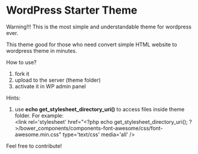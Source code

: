 # WordPress Starter Theme

Warning!!! This is the most simple and understandable theme for wordpress ever.

This theme good for those who need convert simple HTML website to wordpress theme in minutes.

How to use? 
1. fork it
2. upload to the server (theme folder)
3. activate it in WP admin panel

Hints:
1. use **echo get_stylesheet_directory_uri()** to access files inside theme folder.
For example: 	
\<link rel='stylesheet' href="\<?php echo get_stylesheet_directory_uri(); ?>/bower_components/components-font-awesome/css/font-awesome.min.css" type='text/css' media='all' />


Feel free to contribute!
